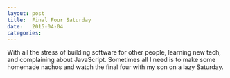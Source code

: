 ```yaml
---
layout: post
title:  Final Four Saturday
date:   2015-04-04
categories:
---
```


With all the stress of building software for other people, learning new tech, and complaining about JavaScript. Sometimes all I need is to make some homemade nachos and watch the final four with my son on a lazy Saturday. 
